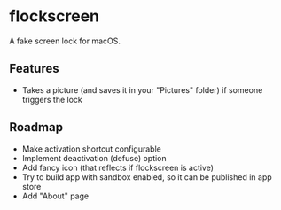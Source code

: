 #  flockscreen

A fake screen lock for macOS.

## Features

* Takes a picture (and saves it in your "Pictures" folder) if someone triggers the lock

## Roadmap

* Make activation shortcut configurable
* Implement deactivation (defuse) option
* Add fancy icon (that reflects if flockscreen is active)
* Try to build app with sandbox enabled, so it can be published in app store
* Add "About" page
